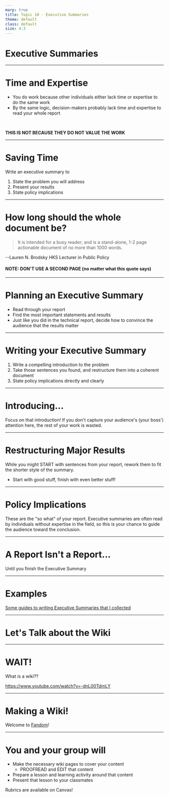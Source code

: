 ```yaml
---
marp: true
title: Topic 10 - Executive Summaries
theme: default
class: default
size: 4:3
---
```


# Executive Summaries

---

# Time and Expertise

- You do work because other individuals either lack time or expertise to do the same work
- By the same logic, decision-makers probably lack time and expertise to read your whole report

<br>

**THIS IS NOT BECAUSE THEY DO NOT VALUE THE WORK**

---

# Saving Time

Write an executive summary to
1. State the problem you will address
2. Present your results
3. State policy implications

---

# How long should the whole document be?

> It is intended for a busy reader; and is a
 stand-alone, 1-2 page actionable document of no more than 1000 words. 

--Lauren N. Brodsky
 HKS Lecturer in Public Policy

 #### NOTE: DON'T USE A SECOND PAGE (no matter what this quote says)


---

# Planning an Executive Summary

- Read through your report
- Find the most important statements and results
- Just like you did in the technical report, decide how to convince the audience that the results matter

---

# Writing your Executive Summary


1. Write a compelling introduction to the problem
2. Take those sentences you found, and restructure them into a coherent document
3. State policy implications directly and clearly

---

# Introducing...

Focus on that introduction! If you don't capture your audience's (your boss') attention here, the rest of your work is wasted.

---

# Restructuring Major Results

While you might START with sentences from your report, rework them to fit the shorter style of the summary.

- Start with good stuff, finish with even better stuff!

---

# Policy Implications

These are the "so what" of your report. Executive summaries are often read by individuals without expertise in the field, so this is your chance to guide the audience toward the conclusion.

---

# A Report Isn't a Report...

Until you finish the Executive Summary

---

# Examples

[Some guides to writing Executive Summaries that I collected](https://github.com/dustywhite7/Econ4350/tree/master/Documents)

---

# Let's Talk about the Wiki

---

# WAIT!

What is a wiki??

https://www.youtube.com/watch?v=-dnL00TdmLY

--- 

# Making a Wiki!

Welcome to [Fandom](https://www.fandom.com/)!

---

# You and your group will

- Make the necessary wiki pages to cover your content
    - PROOFREAD and EDIT that content
- Prepare a lesson and learning activity around that content
- Present that lesson to your classmates

Rubrics are available on Canvas!
